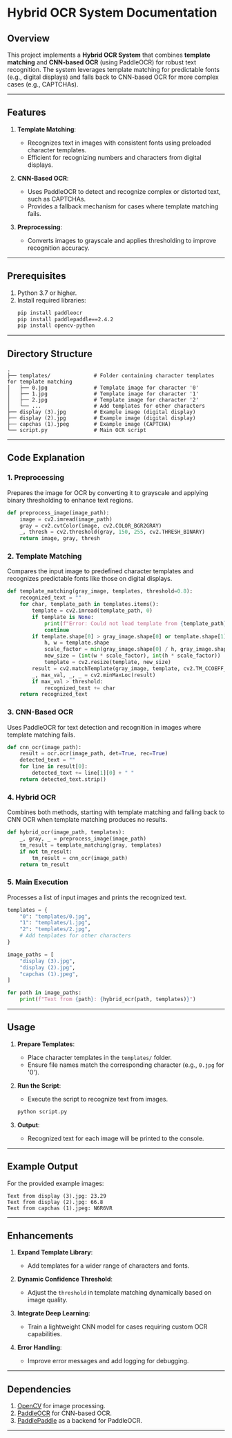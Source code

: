 # Hybrid OCR System Documentation

## Overview
This project implements a **Hybrid OCR System** that combines **template matching** and **CNN-based OCR** (using PaddleOCR) for robust text recognition. The system leverages template matching for predictable fonts (e.g., digital displays) and falls back to CNN-based OCR for more complex cases (e.g., CAPTCHAs). 

---

## Features
1. **Template Matching**:
   - Recognizes text in images with consistent fonts using preloaded character templates.
   - Efficient for recognizing numbers and characters from digital displays.

2. **CNN-Based OCR**:
   - Uses PaddleOCR to detect and recognize complex or distorted text, such as CAPTCHAs.
   - Provides a fallback mechanism for cases where template matching fails.

3. **Preprocessing**:
   - Converts images to grayscale and applies thresholding to improve recognition accuracy.

---

## Prerequisites
1. Python 3.7 or higher.
2. Install required libraries:
   ```bash
   pip install paddleocr
   pip install paddlepaddle==2.4.2
   pip install opencv-python
   ```

---

## Directory Structure
```
.
├── templates/              # Folder containing character templates for template matching
│   ├── 0.jpg               # Template image for character '0'
│   ├── 1.jpg               # Template image for character '1'
│   ├── 2.jpg               # Template image for character '2'
│   └── ...                 # Add templates for other characters
├── display (3).jpg         # Example image (digital display)
├── display (2).jpg         # Example image (digital display)
├── capchas (1).jpeg        # Example image (CAPTCHA)
└── script.py               # Main OCR script
```

---

## Code Explanation

### 1. **Preprocessing**
Prepares the image for OCR by converting it to grayscale and applying binary thresholding to enhance text regions.
```python
def preprocess_image(image_path):
    image = cv2.imread(image_path)
    gray = cv2.cvtColor(image, cv2.COLOR_BGR2GRAY)
    _, thresh = cv2.threshold(gray, 150, 255, cv2.THRESH_BINARY)
    return image, gray, thresh
```

### 2. **Template Matching**
Compares the input image to predefined character templates and recognizes predictable fonts like those on digital displays.
```python
def template_matching(gray_image, templates, threshold=0.8):
    recognized_text = ""
    for char, template_path in templates.items():
        template = cv2.imread(template_path, 0)
        if template is None:
            print(f"Error: Could not load template from {template_path}")
            continue
        if template.shape[0] > gray_image.shape[0] or template.shape[1] > gray_image.shape[1]:
            h, w = template.shape
            scale_factor = min(gray_image.shape[0] / h, gray_image.shape[1] / w)
            new_size = (int(w * scale_factor), int(h * scale_factor))
            template = cv2.resize(template, new_size)
        result = cv2.matchTemplate(gray_image, template, cv2.TM_CCOEFF_NORMED)
        _, max_val, _, _ = cv2.minMaxLoc(result)
        if max_val > threshold:
            recognized_text += char
    return recognized_text
```

### 3. **CNN-Based OCR**
Uses PaddleOCR for text detection and recognition in images where template matching fails.
```python
def cnn_ocr(image_path):
    result = ocr.ocr(image_path, det=True, rec=True)
    detected_text = ""
    for line in result[0]:
        detected_text += line[1][0] + " "
    return detected_text.strip()
```

### 4. **Hybrid OCR**
Combines both methods, starting with template matching and falling back to CNN OCR when template matching produces no results.
```python
def hybrid_ocr(image_path, templates):
    _, gray, _ = preprocess_image(image_path)
    tm_result = template_matching(gray, templates)
    if not tm_result:
        tm_result = cnn_ocr(image_path)
    return tm_result
```

### 5. **Main Execution**
Processes a list of input images and prints the recognized text.
```python
templates = {
    "0": "templates/0.jpg",
    "1": "templates/1.jpg",
    "2": "templates/2.jpg",
    # Add templates for other characters
}

image_paths = [
    "display (3).jpg",
    "display (2).jpg",
    "capchas (1).jpeg",
]

for path in image_paths:
    print(f"Text from {path}: {hybrid_ocr(path, templates)}")
```

---

## Usage

1. **Prepare Templates**:
   - Place character templates in the `templates/` folder.
   - Ensure file names match the corresponding character (e.g., `0.jpg` for '0').

2. **Run the Script**:
   - Execute the script to recognize text from images.
   ```bash
   python script.py
   ```

3. **Output**:
   - Recognized text for each image will be printed to the console.

---

## Example Output
For the provided example images:
```
Text from display (3).jpg: 23.29
Text from display (2).jpg: 66.8
Text from capchas (1).jpeg: N6R6VR
```

---

## Enhancements
1. **Expand Template Library**:
   - Add templates for a wider range of characters and fonts.

2. **Dynamic Confidence Threshold**:
   - Adjust the `threshold` in template matching dynamically based on image quality.

3. **Integrate Deep Learning**:
   - Train a lightweight CNN model for cases requiring custom OCR capabilities.

4. **Error Handling**:
   - Improve error messages and add logging for debugging.

---

## Dependencies
1. [OpenCV](https://opencv.org/) for image processing.
2. [PaddleOCR](https://github.com/PaddlePaddle/PaddleOCR) for CNN-based OCR.
3. [PaddlePaddle](https://www.paddlepaddle.org.cn/) as a backend for PaddleOCR.

--- 
